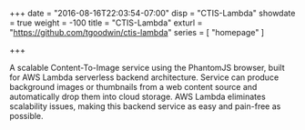 +++
date = "2016-08-16T22:03:54-07:00"
disp = "CTIS-Lambda"
showdate = true
weight = -100
title = "CTIS-Lambda"
exturl = "https://github.com/tgoodwin/ctis-lambda"
series = [ "homepage" ]

+++

A scalable Content-To-Image service using the PhantomJS browser, built for AWS Lambda serverless backend architecture. <!--more-->Service can produce background images or thumbnails from a web content source and automatically drop them into cloud storage. AWS Lambda eliminates scalability issues, making this backend service as easy and pain-free as possible.